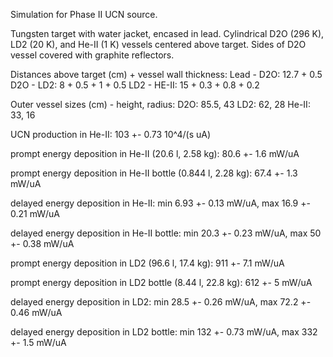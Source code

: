 Simulation for Phase II UCN source.

Tungsten target with water jacket, encased in lead.
Cylindrical D2O (296 K), LD2 (20 K), and He-II (1 K) vessels centered above target.
Sides of D2O vessel covered with graphite reflectors.

Distances above target (cm) + vessel wall thickness:
Lead - D2O: 12.7 + 0.5
D2O - LD2: 8 + 0.5 + 1 + 0.5
LD2 - HE-II: 15 + 0.3 + 0.8 + 0.2

Outer vessel sizes (cm) - height, radius:
D2O: 85.5, 43
LD2: 62, 28
He-II: 33, 16

UCN production in He-II:
103 +- 0.73 10^4/(s uA)

prompt energy deposition in He-II (20.6 l, 2.58 kg):
80.6 +- 1.6 mW/uA

prompt energy deposition in He-II bottle (0.844 l, 2.28 kg):
67.4 +- 1.3 mW/uA

delayed energy deposition in He-II:
min 6.93 +- 0.13 mW/uA, max 16.9 +- 0.21 mW/uA

delayed energy deposition in He-II bottle:
min 20.3 +- 0.23 mW/uA, max 50 +- 0.38 mW/uA

prompt energy deposition in LD2 (96.6 l, 17.4 kg):
911 +- 7.1 mW/uA

prompt energy deposition in LD2 bottle (8.44 l, 22.8 kg):
612 +- 5 mW/uA

delayed energy deposition in LD2:
min 28.5 +- 0.26 mW/uA, max 72.2 +- 0.46 mW/uA

delayed energy deposition in LD2 bottle:
min 132 +- 0.73 mW/uA, max 332 +- 1.5 mW/uA

